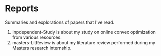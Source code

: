 # Reports
Summaries and explorations of papers that I've read.
1. Inpdependent-Study is about my study on online convex optimization from various resources.
2. masters-LitReview is about my literature review performed during my Masters research internship.
